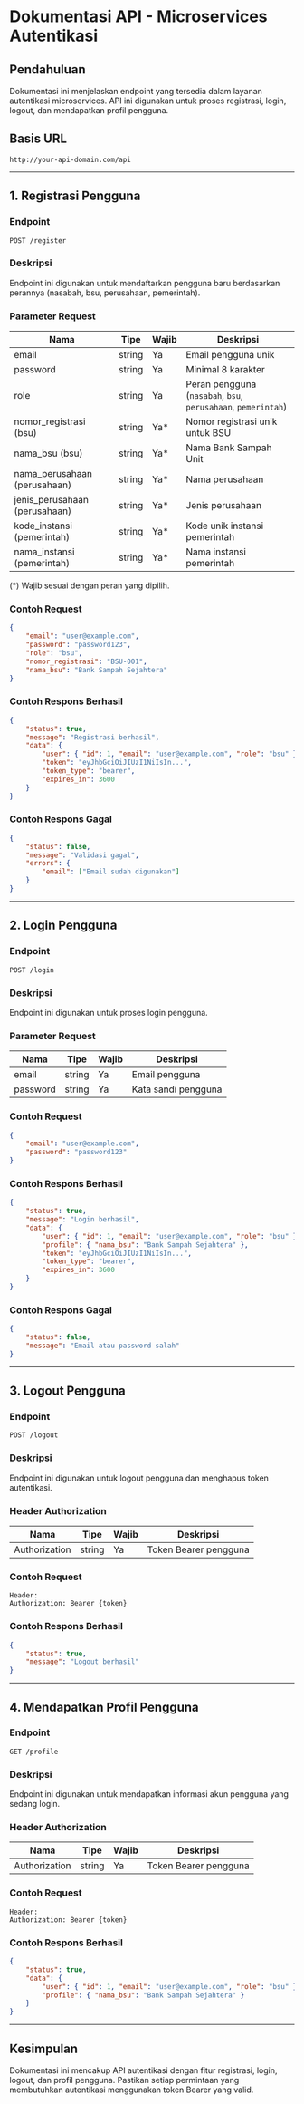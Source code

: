 # Dokumentasi API - Microservices Autentikasi

## Pendahuluan
Dokumentasi ini menjelaskan endpoint yang tersedia dalam layanan autentikasi microservices. API ini digunakan untuk proses registrasi, login, logout, dan mendapatkan profil pengguna.

## Basis URL
```
http://your-api-domain.com/api
```

---

## 1. Registrasi Pengguna
### Endpoint
```
POST /register
```
### Deskripsi
Endpoint ini digunakan untuk mendaftarkan pengguna baru berdasarkan perannya (nasabah, bsu, perusahaan, pemerintah).

### Parameter Request
| Nama            | Tipe   | Wajib | Deskripsi |
|---------------|--------|------|------------|
| email         | string | Ya   | Email pengguna unik |
| password      | string | Ya   | Minimal 8 karakter |
| role          | string | Ya   | Peran pengguna (`nasabah`, `bsu`, `perusahaan`, `pemerintah`) |
| nomor_registrasi (bsu) | string | Ya* | Nomor registrasi unik untuk BSU |
| nama_bsu (bsu) | string | Ya* | Nama Bank Sampah Unit |
| nama_perusahaan (perusahaan) | string | Ya* | Nama perusahaan |
| jenis_perusahaan (perusahaan) | string | Ya* | Jenis perusahaan |
| kode_instansi (pemerintah) | string | Ya* | Kode unik instansi pemerintah |
| nama_instansi (pemerintah) | string | Ya* | Nama instansi pemerintah |

(*) Wajib sesuai dengan peran yang dipilih.

### Contoh Request
```json
{
    "email": "user@example.com",
    "password": "password123",
    "role": "bsu",
    "nomor_registrasi": "BSU-001",
    "nama_bsu": "Bank Sampah Sejahtera"
}
```

### Contoh Respons Berhasil
```json
{
    "status": true,
    "message": "Registrasi berhasil",
    "data": {
        "user": { "id": 1, "email": "user@example.com", "role": "bsu" },
        "token": "eyJhbGciOiJIUzI1NiIsIn...",
        "token_type": "bearer",
        "expires_in": 3600
    }
}
```

### Contoh Respons Gagal
```json
{
    "status": false,
    "message": "Validasi gagal",
    "errors": {
        "email": ["Email sudah digunakan"]
    }
}
```

---

## 2. Login Pengguna
### Endpoint
```
POST /login
```
### Deskripsi
Endpoint ini digunakan untuk proses login pengguna.

### Parameter Request
| Nama      | Tipe   | Wajib | Deskripsi |
|----------|--------|------|------------|
| email    | string | Ya   | Email pengguna |
| password | string | Ya   | Kata sandi pengguna |

### Contoh Request
```json
{
    "email": "user@example.com",
    "password": "password123"
}
```

### Contoh Respons Berhasil
```json
{
    "status": true,
    "message": "Login berhasil",
    "data": {
        "user": { "id": 1, "email": "user@example.com", "role": "bsu" },
        "profile": { "nama_bsu": "Bank Sampah Sejahtera" },
        "token": "eyJhbGciOiJIUzI1NiIsIn...",
        "token_type": "bearer",
        "expires_in": 3600
    }
}
```

### Contoh Respons Gagal
```json
{
    "status": false,
    "message": "Email atau password salah"
}
```

---

## 3. Logout Pengguna
### Endpoint
```
POST /logout
```
### Deskripsi
Endpoint ini digunakan untuk logout pengguna dan menghapus token autentikasi.

### Header Authorization
| Nama            | Tipe   | Wajib | Deskripsi |
|---------------|--------|------|------------|
| Authorization | string | Ya   | Token Bearer pengguna |

### Contoh Request
```
Header:
Authorization: Bearer {token}
```

### Contoh Respons Berhasil
```json
{
    "status": true,
    "message": "Logout berhasil"
}
```

---

## 4. Mendapatkan Profil Pengguna
### Endpoint
```
GET /profile
```
### Deskripsi
Endpoint ini digunakan untuk mendapatkan informasi akun pengguna yang sedang login.

### Header Authorization
| Nama            | Tipe   | Wajib | Deskripsi |
|---------------|--------|------|------------|
| Authorization | string | Ya   | Token Bearer pengguna |

### Contoh Request
```
Header:
Authorization: Bearer {token}
```

### Contoh Respons Berhasil
```json
{
    "status": true,
    "data": {
        "user": { "id": 1, "email": "user@example.com", "role": "bsu" },
        "profile": { "nama_bsu": "Bank Sampah Sejahtera" }
    }
}
```

---

## Kesimpulan
Dokumentasi ini mencakup API autentikasi dengan fitur registrasi, login, logout, dan profil pengguna. Pastikan setiap permintaan yang membutuhkan autentikasi menggunakan token Bearer yang valid.

